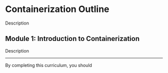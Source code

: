 <script setup>
import QuizComponent from "../../components/Quiz.vue"
</script>

# Containerization Outline

Description

## Module 1: Introduction to Containerization

Description


<QuizComponent />

---

By completing this curriculum, you should 
